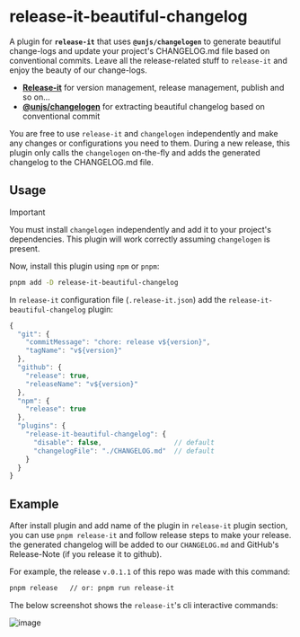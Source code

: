 # release-it-beautiful-changelog
A plugin for **`release-it`** that uses **`@unjs/changelogen`** to generate beautiful change-logs and update your project's CHANGELOG.md file based on conventional commits. Leave all the release-related stuff to `release-it` and enjoy the beauty of our change-logs.

 - **[Release-it](https://github.com/unjs/changelogen)** for version management, release management, publish and so on...
 - **[@unjs/changelogen](https://github.com/unjs/changelogen)** for extracting beautiful changelog based on conventional commit

You are free to use `release-it` and `changelogen` independently and make any changes or configurations you need to them. During a new release, this plugin only calls the `changelogen` on-the-fly  and adds the generated changelog to the CHANGELOG.md file.

## Usage
> [!IMPORTANT]
> You must install `changelogen` independently and add it to your project's dependencies. This plugin will work correctly assuming `changelogen` is present.

Now, install this plugin using `npm` or `pnpm`:

```bash
pnpm add -D release-it-beautiful-changelog
```

In `release-it` configuration file (`.release-it.json`) add the `release-it-beautiful-changelog` plugin:

```javascript
{
  "git": {
    "commitMessage": "chore: release v${version}",
    "tagName": "v${version}"
  },
  "github": {
    "release": true,
    "releaseName": "v${version}"
  },
  "npm": {
    "release": true
  },
  "plugins": {
    "release-it-beautiful-changelog": {
      "disable": false,                  // default
      "changelogFile": "./CHANGELOG.md"  // default
    }
  }
}

```

## Example

After install plugin and add name of the plugin in `release-it` plugin section, you can use `pnpm release-it` and follow release steps to make your release. the generated changelog will be added to our `CHANGELOG.md` and GitHub's Release-Note (if you release it to github).

For example, the release `v.0.1.1` of this repo was made with this command:

```bash
pnpm release   // or: pnpm run release-it
```
The below screenshot shows the `release-it`'s cli interactive commands:

![image](https://drive.google.com/uc?export=view&id=1OddYtEhPr0RrH5azc4-_W2ENY7vN4lCJ)
